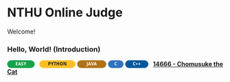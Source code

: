 # NTHU Online Judge
Welcome!

### Hello, World! (Introduction)
<p>
  <sub><svg width="64" height="18" aria-label="EASY"><use href="#b-easy"/></svg></sub>&ensp;
  <sub><svg width="84" height="18" aria-label="PYTHON"><use href="#b-python"/></svg></sub>
  <sub><svg width="68" height="18" aria-label="JAVA"><use href="#b-java"/></svg></sub>
  <sub><svg width="36" height="18" aria-label="C"><use href="#b-c"/></svg></sub>
  <sub><svg width="54" height="18" aria-label="C++"><use href="#b-cpp"/></svg></sub>&ensp;
  <a href="https://acm.cs.nthu.edu.tw/problem/14666"><strong>14666 - Chomusuke the Cat</strong></a>
</p>





<svg width="0" height="0" aria-hidden="true">
  <symbol id="b-easy" viewBox="0 0 64 18">
    <rect width="64" height="18" rx="9" fill="#16a34a"/>
    <text x="32" y="9" dominant-baseline="middle" text-anchor="middle"
          font-family="Segoe UI, Roboto, Arial, sans-serif" font-size="10" font-weight="700"
          fill="#ffffff" letter-spacing=".3px">EASY</text>
  </symbol>

  <symbol id="b-python" viewBox="0 0 84 18">
    <rect width="84" height="18" rx="9" fill="#fbbf24"/>
    <text x="42" y="9" dominant-baseline="middle" text-anchor="middle"
          font-family="Segoe UI, Roboto, Arial, sans-serif" font-size="10" font-weight="700"
          fill="#111827" letter-spacing=".3px">PYTHON</text>
  </symbol>

  <symbol id="b-java" viewBox="0 0 68 18">
    <rect width="68" height="18" rx="9" fill="#B07219"/>
    <text x="34" y="9" dominant-baseline="middle" text-anchor="middle"
          font-family="Segoe UI, Roboto, Arial, sans-serif" font-size="10" font-weight="700"
          fill="#ffffff" letter-spacing=".3px">JAVA</text>
  </symbol>

  <symbol id="b-c" viewBox="0 0 36 18">
    <rect width="36" height="18" rx="9" fill="#2F74C0"/>
    <text x="18" y="9" dominant-baseline="middle" text-anchor="middle"
          font-family="Segoe UI, Roboto, Arial, sans-serif" font-size="10" font-weight="700"
          fill="#ffffff" letter-spacing=".3px">C</text>
  </symbol>

  <symbol id="b-cpp" viewBox="0 0 54 18">
    <rect width="54" height="18" rx="9" fill="#00599C"/>
    <text x="27" y="9" dominant-baseline="middle" text-anchor="middle"
          font-family="Segoe UI, Roboto, Arial, sans-serif" font-size="10" font-weight="700"
          fill="#ffffff" letter-spacing=".3px">C++</text>
  </symbol>
</svg>